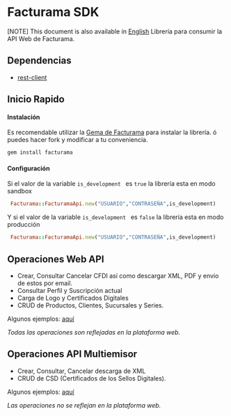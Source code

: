 # Facturama SDK
[NOTE] This document is also available in [English]
Librería para consumir la API Web de Facturama.

## Dependencias
* [rest-client](https://rubygems.org/gems/rest-client)

## Inicio Rapido

#### Instalación #####

Es recomendable utilizar la [Gema de Facturama](https://rubygems.org/gems/facturama) para instalar la librería. ó puedes hacer fork y modificar a tu conveniencia.
```.rb
gem install facturama
```

#### Configuración  #####
Si el valor de la variable  ```is_development ``` es ```true``` la librería esta en modo sandbox
 ```.rb
  Facturama::FacturamaApi.new("USUARIO","CONTRASEÑA",is_development)
```
Y si el valor de la variable  ```is_development ``` es ```false``` la librería esta en modo producción
 ```.rb
  Facturama::FacturamaApi.new("USUARIO","CONTRASEÑA",is_development)
```

## Operaciones Web API

- Crear, Consultar Cancelar CFDI así como descargar XML, PDF y envio de estos por email.
- Consultar Perfil y Suscripción actual
- Carga de Logo y Certificados Digitales
- CRUD de Productos, Clientes, Sucursales y Series.

Algunos ejemplos: [aquí](https://github.com/Facturama/facturama-ruby-sdk/wiki/API-Web)

*Todas las operaciones son reflejadas en la plataforma web.*

## Operaciones API Multiemisor

- Crear, Consultar, Cancelar descarga de XML
- CRUD de CSD (Certificados de los Sellos Digitales).

Algunos ejemplos: [aquí](https://github.com/Facturama/facturama-ruby-sdk/wiki/API-Multiemisor)

*Las operaciones no se reflejan en la plataforma web.*

[English]: ./README-en.md

